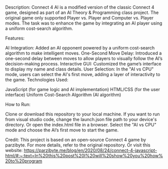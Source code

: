 Description:
Connect 4 AI is a modified version of the classic Connect 4 game, designed as part of an AI Theory & Programming class project. 
The original game only supported Player vs. Player and Computer vs. Player modes. 
The task was to enhance the game by integrating an AI player using a uniform cost-search algorithm.

Features:

AI Integration: Added an AI opponent powered by a uniform cost-search algorithm to make intelligent moves.
One-Second Move Delay: Introduced a one-second delay between moves to allow players to visually follow the AI’s decision-making process.
Interactive GUI: Customized the game’s interface to display my name and class details.
User Selection: In the "AI vs CPU" mode, users can select the AI's first move, adding a layer of interactivity to the game.
Technologies Used:

JavaScript (for game logic and AI implementation)
HTML/CSS (for the user interface)
Uniform Cost-Search Algorithm (AI algorithm)


How to Run:

Clone or download this repository to your local machine.
If you want to run from visual studio code, change the launch.json file path to your device's directory.
Or open the index.html file in a browser.
Select the "AI vs CPU" mode and choose the AI’s first move to start the game.


Credit: 
This project is based on an open-source Connect 4 game by parzibyte. 
For more details, refer to the original repository.
Or visit this website: https://parzibyte.me/blog/en/2020/08/24/connect-4-javascript-html/#:~:text=In%20this%20post%20I%20will%20show%20you%20how%20to%20program

